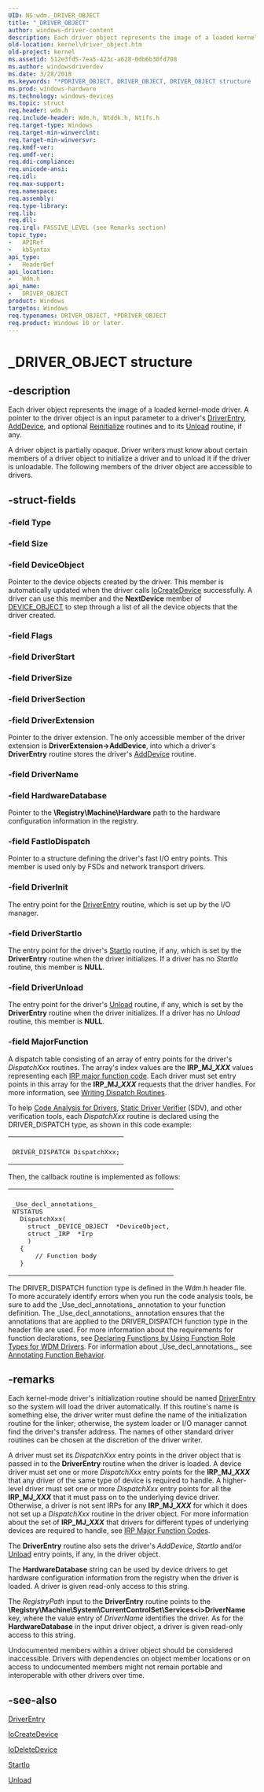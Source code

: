 ```yaml
---
UID: NS:wdm._DRIVER_OBJECT
title: "_DRIVER_OBJECT"
author: windows-driver-content
description: Each driver object represents the image of a loaded kernel-mode driver.
old-location: kernel\driver_object.htm
old-project: kernel
ms.assetid: 512e3fd5-7ea5-423c-a628-0db6b30fd708
ms.author: windowsdriverdev
ms.date: 3/28/2018
ms.keywords: "*PDRIVER_OBJECT, DRIVER_OBJECT, DRIVER_OBJECT structure [Kernel-Mode Driver Architecture], PDRIVER_OBJECT, PDRIVER_OBJECT structure pointer [Kernel-Mode Driver Architecture], _DRIVER_OBJECT, kernel.driver_object, kstruct_a_dfe1b66c-d3bf-43ff-b3ee-b6edfd4f1616.xml, wdm/DRIVER_OBJECT, wdm/PDRIVER_OBJECT"
ms.prod: windows-hardware
ms.technology: windows-devices
ms.topic: struct
req.header: wdm.h
req.include-header: Wdm.h, Ntddk.h, Ntifs.h
req.target-type: Windows
req.target-min-winverclnt: 
req.target-min-winversvr: 
req.kmdf-ver: 
req.umdf-ver: 
req.ddi-compliance: 
req.unicode-ansi: 
req.idl: 
req.max-support: 
req.namespace: 
req.assembly: 
req.type-library: 
req.lib: 
req.dll: 
req.irql: PASSIVE_LEVEL (see Remarks section)
topic_type:
-	APIRef
-	kbSyntax
api_type:
-	HeaderDef
api_location:
-	Wdm.h
api_name:
-	DRIVER_OBJECT
product: Windows
targetos: Windows
req.typenames: DRIVER_OBJECT, *PDRIVER_OBJECT
req.product: Windows 10 or later.
---
```


# _DRIVER_OBJECT structure


## -description


Each driver object represents the image of a loaded kernel-mode driver. A pointer to the driver object is an input parameter to a driver's <a href="https://msdn.microsoft.com/library/windows/hardware/ff552644">DriverEntry</a>, <a href="https://msdn.microsoft.com/library/windows/hardware/ff540521">AddDevice</a>, and optional <a href="https://msdn.microsoft.com/library/windows/hardware/ff561022">Reinitialize</a> routines and to its <a href="https://msdn.microsoft.com/library/windows/hardware/ff564886">Unload</a> routine, if any.

A driver object is partially opaque. Driver writers must know about certain members of a driver object to initialize a driver and to unload it if the driver is unloadable. The following members of the driver object are accessible to drivers.


## -struct-fields




### -field Type

 


### -field Size

 


### -field DeviceObject

Pointer to the device objects created by the driver. This member is automatically updated when the driver calls <a href="https://msdn.microsoft.com/library/windows/hardware/ff548397">IoCreateDevice</a> successfully. A driver can use this member and the <b>NextDevice</b> member of <a href="https://msdn.microsoft.com/library/windows/hardware/ff543147">DEVICE_OBJECT</a> to step through a list of all the device objects that the driver created.


### -field Flags

 


### -field DriverStart

 


### -field DriverSize

 


### -field DriverSection

 


### -field DriverExtension

Pointer to the driver extension. The only accessible member of the driver extension is <b>DriverExtension-&gt;AddDevice</b>, into which a driver's <b>DriverEntry</b> routine stores the driver's <a href="https://msdn.microsoft.com/library/windows/hardware/ff540521">AddDevice</a> routine.


### -field DriverName

 


### -field HardwareDatabase

Pointer to the <b>\Registry\Machine\Hardware</b> path to the hardware configuration information in the registry.


### -field FastIoDispatch

Pointer to a structure defining the driver's fast I/O entry points. This member is used only by FSDs and network transport drivers.


### -field DriverInit

The entry point for the <a href="https://msdn.microsoft.com/library/windows/hardware/ff552644">DriverEntry</a> routine, which is set up by the I/O manager.


### -field DriverStartIo

The entry point for the driver's <a href="https://msdn.microsoft.com/library/windows/hardware/ff563858">StartIo</a> routine, if any, which is set by the <b>DriverEntry</b> routine when the driver initializes. If a driver has no <i>StartIo</i> routine, this member is <b>NULL</b>.


### -field DriverUnload

The entry point for the driver's <a href="https://msdn.microsoft.com/library/windows/hardware/ff564886">Unload</a> routine, if any, which is set by the <b>DriverEntry</b> routine when the driver initializes. If a driver has no <i>Unload</i> routine, this member is <b>NULL</b>.


### -field MajorFunction

A dispatch table consisting of an array of entry points for the driver's <i>DispatchXxx</i> routines. The array's index values are the <b>IRP_MJ_<i>XXX</i></b> values representing each <a href="https://msdn.microsoft.com/11c5b1a9-74c0-47fb-8cce-a008ece9efae">IRP major function code</a>. Each driver must set entry points in this array for the <b>IRP_MJ_<i>XXX</i></b> requests that the driver handles. For more information, see <a href="https://msdn.microsoft.com/library/windows/hardware/ff566407">Writing Dispatch Routines</a>.

To help <a href="https://msdn.microsoft.com/2F3549EF-B50F-455A-BDC7-1F67782B8DCA">Code Analysis for Drivers</a>, <a href="https://msdn.microsoft.com/74feeb16-387c-4796-987a-aff3fb79b556">Static Driver Verifier</a> (SDV), and other verification tools, each <i>DispatchXxx</i> routine is declared using the DRIVER_DISPATCH type, as shown in this code example:

<div class="code"><span codelanguage=""><table>
<tr>
<th></th>
</tr>
<tr>
<td>
<pre>
DRIVER_DISPATCH DispatchXxx;</pre>
</td>
</tr>
</table></span></div>
Then, the callback routine is implemented as follows:

<div class="code"><span codelanguage=""><table>
<tr>
<th></th>
</tr>
<tr>
<td>
<pre>
_Use_decl_annotations_
NTSTATUS
  DispatchXxx(
    struct _DEVICE_OBJECT  *DeviceObject,
    struct _IRP  *Irp
    )
  {
      // Function body
  }</pre>
</td>
</tr>
</table></span></div>
The DRIVER_DISPATCH function type is defined in the Wdm.h header file. To more accurately identify errors when you run the code analysis tools, be sure to add the _Use_decl_annotations_ annotation to your function definition. The _Use_decl_annotations_ annotation ensures that the annotations that are applied to the DRIVER_DISPATCH function type in the header file are used. For more information about the requirements for function declarations, see <a href="https://msdn.microsoft.com/3260b53e-82be-4dbc-8ac5-d0e52de77f9d">Declaring Functions by Using Function Role Types for WDM Drivers</a>. For information about _Use_decl_annotations_, see <a href="http://go.microsoft.com/fwlink/p/?linkid=286697">Annotating Function Behavior</a>.


## -remarks



Each kernel-mode driver's initialization routine should be named <a href="https://msdn.microsoft.com/library/windows/hardware/ff552644">DriverEntry</a> so the system will load the driver automatically. If this routine's name is something else, the driver writer must define the name of the initialization routine for the linker; otherwise, the system loader or I/O manager cannot find the driver's transfer address. The names of other standard driver routines can be chosen at the discretion of the driver writer.

A driver must set its <i>DispatchXxx</i> entry points in the driver object that is passed in to the <b>DriverEntry</b> routine when the driver is loaded. A device driver must set one or more <i>DispatchXxx</i> entry points for the <b>IRP_MJ_<i>XXX</i></b> that any driver of the same type of device is required to handle. A higher-level driver must set one or more <i>DispatchXxx</i> entry points for all the <b>IRP_MJ_<i>XXX</i></b> that it must pass on to the underlying device driver. Otherwise, a driver is not sent IRPs for any <b>IRP_MJ_<i>XXX</i></b> for which it does not set up a <i>DispatchXxx</i> routine in the driver object. For more information about the set of <b>IRP_MJ_<i>XXX</i></b> that drivers for different types of underlying devices are required to handle, see <a href="https://msdn.microsoft.com/library/windows/hardware/ff550710">IRP Major Function Codes</a>.

The <b>DriverEntry</b> routine also sets the driver's <i>AddDevice</i>, <i>StartIo</i> and/or <a href="https://msdn.microsoft.com/library/windows/hardware/ff564886">Unload</a> entry points, if any, in the driver object.

The <b>HardwareDatabase</b> string can be used by device drivers to get hardware configuration information from the registry when the driver is loaded. A driver is given read-only access to this string.

The <i>RegistryPath</i> input to the <b>DriverEntry</b> routine points to the <b>\Registry\Machine\System\CurrentControlSet\Services\<i>DriverName</i></b> key, where the value entry of <i>DriverName</i> identifies the driver. As for the <b>HardwareDatabase</b> in the input driver object, a driver is given read-only access to this string.

Undocumented members within a driver object should be considered inaccessible. Drivers with dependencies on object member locations or on access to undocumented members might not remain portable and interoperable with other drivers over time.




## -see-also




<a href="https://msdn.microsoft.com/library/windows/hardware/ff552644">DriverEntry</a>



<a href="https://msdn.microsoft.com/library/windows/hardware/ff548397">IoCreateDevice</a>



<a href="https://msdn.microsoft.com/library/windows/hardware/ff549083">IoDeleteDevice</a>



<a href="https://msdn.microsoft.com/library/windows/hardware/ff563858">StartIo</a>



<a href="https://msdn.microsoft.com/library/windows/hardware/ff564886">Unload</a>
 

 

